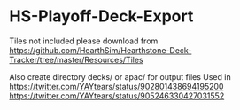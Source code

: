 # HS-Playoff-Deck-Export
Tiles not included please download from https://github.com/HearthSim/Hearthstone-Deck-Tracker/tree/master/Resources/Tiles

Also create directory decks/ or apac/ for output files
Used in
https://twitter.com/YAYtears/status/902801438694195200
https://twitter.com/YAYtears/status/905246330427031552
